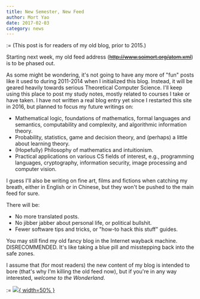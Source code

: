 ```yaml
---
title: New Semester, New Feed
author: Mort Yao
date: 2017-02-03
category: news
---
```

:= (This post is for readers of my old blog, prior to 2015.)

Starting next week, my old feed address (<del><http://www.soimort.org/atom.xml></del>) is to be phased out.

As some might be wondering, it's not going to have any more of "fun" posts like it used to during 2011-2014 when I initialized this blog. Instead, it will be geared heavily towards serious Theoretical Computer Science. I'll keep using this place to post my study notes, mostly related to courses I take or have taken. I have not written a real blog entry yet since I restarted this site in 2016, but planned to focus my future writings on:

* Mathematical logic, foundations of mathematics, formal languages and semantics, computability and complexity, and algorithmic information theory.
* Probability, statistics, game and decision theory, and (perhaps) a little about learning theory.
* (Hopefully) Philosophy of mathematics and intuitionism.
* Practical applications on various CS fields of interest, e.g., programming languages, cryptography, information security, image processing and computer vision.

I guess I'll also be writing on fine art, films and fictions when catching my breath, either in English or in Chinese, but they won't be pushed to the main feed for sure.

There will be:

* No more translated posts.
* No jibber jabber about personal life, or political bullshit.
* Fewer software tips and tricks, or "how-to hack this stuff" guides.

You may still find my old fancy blog in the Internet wayback machine. DISRECOMMENDED. It's like taking a blue pill and misstepping back into the safe zones.

I assume that (for most readers) the new content of my blog is intended to bore (that's why I'm killing the old feed now), but if you're in any way interested, *welcome to the Wonderland*.

:= [![](https://i.imgur.com/FBn41NF.png){ width=50% }](https://www.soimort.org/feed)
